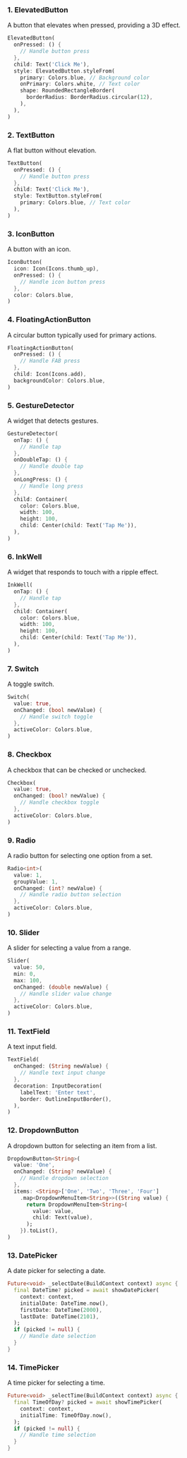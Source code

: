 ### 1. ElevatedButton
A button that elevates when pressed, providing a 3D effect.

```dart
ElevatedButton(
  onPressed: () {
    // Handle button press
  },
  child: Text('Click Me'),
  style: ElevatedButton.styleFrom(
    primary: Colors.blue, // Background color
    onPrimary: Colors.white, // Text color
    shape: RoundedRectangleBorder(
      borderRadius: BorderRadius.circular(12),
    ),
  ),
)
```

### 2. TextButton
A flat button without elevation.

```dart
TextButton(
  onPressed: () {
    // Handle button press
  },
  child: Text('Click Me'),
  style: TextButton.styleFrom(
    primary: Colors.blue, // Text color
  ),
)
```

### 3. IconButton
A button with an icon.

```dart
IconButton(
  icon: Icon(Icons.thumb_up),
  onPressed: () {
    // Handle icon button press
  },
  color: Colors.blue,
)
```

### 4. FloatingActionButton
A circular button typically used for primary actions.

```dart
FloatingActionButton(
  onPressed: () {
    // Handle FAB press
  },
  child: Icon(Icons.add),
  backgroundColor: Colors.blue,
)
```

### 5. GestureDetector
A widget that detects gestures.

```dart
GestureDetector(
  onTap: () {
    // Handle tap
  },
  onDoubleTap: () {
    // Handle double tap
  },
  onLongPress: () {
    // Handle long press
  },
  child: Container(
    color: Colors.blue,
    width: 100,
    height: 100,
    child: Center(child: Text('Tap Me')),
  ),
)
```

### 6. InkWell
A widget that responds to touch with a ripple effect.

```dart
InkWell(
  onTap: () {
    // Handle tap
  },
  child: Container(
    color: Colors.blue,
    width: 100,
    height: 100,
    child: Center(child: Text('Tap Me')),
  ),
)
```

### 7. Switch
A toggle switch.

```dart
Switch(
  value: true,
  onChanged: (bool newValue) {
    // Handle switch toggle
  },
  activeColor: Colors.blue,
)
```

### 8. Checkbox
A checkbox that can be checked or unchecked.

```dart
Checkbox(
  value: true,
  onChanged: (bool? newValue) {
    // Handle checkbox toggle
  },
  activeColor: Colors.blue,
)
```

### 9. Radio
A radio button for selecting one option from a set.

```dart
Radio<int>(
  value: 1,
  groupValue: 1,
  onChanged: (int? newValue) {
    // Handle radio button selection
  },
  activeColor: Colors.blue,
)
```

### 10. Slider
A slider for selecting a value from a range.

```dart
Slider(
  value: 50,
  min: 0,
  max: 100,
  onChanged: (double newValue) {
    // Handle slider value change
  },
  activeColor: Colors.blue,
)
```

### 11. TextField
A text input field.

```dart
TextField(
  onChanged: (String newValue) {
    // Handle text input change
  },
  decoration: InputDecoration(
    labelText: 'Enter text',
    border: OutlineInputBorder(),
  ),
)
```

### 12. DropdownButton
A dropdown button for selecting an item from a list.

```dart
DropdownButton<String>(
  value: 'One',
  onChanged: (String? newValue) {
    // Handle dropdown selection
  },
  items: <String>['One', 'Two', 'Three', 'Four']
    .map<DropdownMenuItem<String>>((String value) {
      return DropdownMenuItem<String>(
        value: value,
        child: Text(value),
      );
    }).toList(),
)
```

### 13. DatePicker
A date picker for selecting a date.

```dart
Future<void> _selectDate(BuildContext context) async {
  final DateTime? picked = await showDatePicker(
    context: context,
    initialDate: DateTime.now(),
    firstDate: DateTime(2000),
    lastDate: DateTime(2101),
  );
  if (picked != null) {
    // Handle date selection
  }
}
```

### 14. TimePicker
A time picker for selecting a time.

```dart
Future<void> _selectTime(BuildContext context) async {
  final TimeOfDay? picked = await showTimePicker(
    context: context,
    initialTime: TimeOfDay.now(),
  );
  if (picked != null) {
    // Handle time selection
  }
}
```
